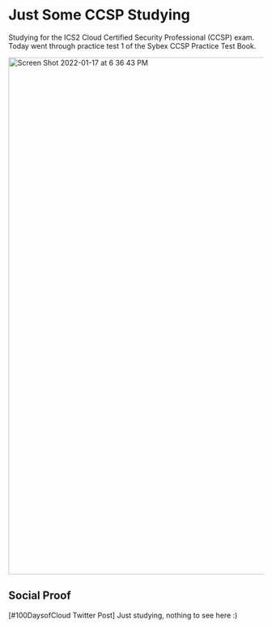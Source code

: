 # Just Some CCSP Studying

Studying for the ICS2 Cloud Certified Security Professional (CCSP) exam. Today went through practice test 1 of the Sybex CCSP Practice Test Book.

<img width="1021" alt="Screen Shot 2022-01-17 at 6 36 43 PM" src="https://user-images.githubusercontent.com/90277861/149847943-6145548b-3fd4-46bd-9aad-981ec4b54c68.png">

## Social Proof

[#100DaysofCloud Twitter Post] Just studying, nothing to see here :)

